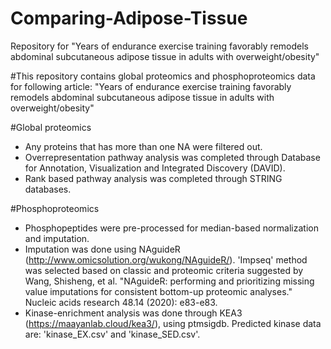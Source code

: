 # Comparing-Adipose-Tissue
Repository for "Years of endurance exercise training favorably remodels abdominal subcutaneous adipose tissue in adults with overweight/obesity"

#This repository contains global proteomics and phosphoproteomics data for following article:
"Years of endurance exercise training favorably remodels abdominal subcutaneous adipose tissue in adults with overweight/obesity"

#Global proteomics
  - Any proteins that has more than one NA were filtered out.
  - Overrepresentation pathway analysis was completed through Database for Annotation, Visualization and Integrated Discovery (DAVID).
  - Rank based pathway analysis was completed through STRING databases. 

#Phosphoproteomics
  - Phosphopeptides were pre-processed for median-based normalization and imputation.
  - Imputation was done using NAguideR (http://www.omicsolution.org/wukong/NAguideR/). 'Impseq' method was selected based on classic and proteomic criteria suggested by Wang, Shisheng, et al. "NAguideR: performing and prioritizing missing value imputations for consistent bottom-up proteomic analyses." Nucleic acids research 48.14 (2020): e83-e83.
  - Kinase-enrichment analysis was done through KEA3 (https://maayanlab.cloud/kea3/), using ptmsigdb. Predicted kinase data are: 'kinase_EX.csv' and 'kinase_SED.csv'. 
